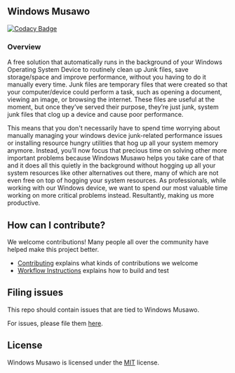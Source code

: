 ## Windows Musawo

[![Codacy Badge](https://app.codacy.com/project/badge/Grade/b16627b670714ab095df3fd75416f03f)](https://www.codacy.com/gh/OSCA-Kampala-Chapter/Windows-Musawo/dashboard?utm_source=github.com&amp;utm_medium=referral&amp;utm_content=OSCA-Kampala-Chapter/Windows-Musawo&amp;utm_campaign=Badge_Grade)

### Overview

A free solution that automatically runs in the background of your Windows Operating System Device to routinely clean up Junk files, save storage/space and improve performance, without you having to do it manually every time. Junk files are temporary files that were created so that your computer/device could perform a task, such as opening a document, viewing an image, or browsing the internet. These files are useful at the moment, but once they’ve served their purpose, they’re just junk, system junk files that clog up a device and cause poor performance.

This means that you don't necessarily have to spend time worrying about manually managing your windows device junk-related performance issues or installing resource hungry utilities that hog up all your system memory anymore. Instead, you’ll now focus that precious time on solving other more important problems because Windows Musawo helps you take care of that and it does all this quietly in the background without hogging up all your system resources like other alternatives out there, many of which are not even free on top of hogging your system resources. As professionals, while working with our Windows device, we want to spend our most valuable time working on more critical problems instead. Resultantly, making us more productive.

## How can I contribute?

We welcome contributions! Many people all over the community have helped make this project better.

* [Contributing](CONTRIBUTING.md) explains what kinds of contributions we welcome
* [Workflow Instructions](https://github.com/OSCA-Kampala-Chapter/Windows-Musawo/tree/main/docs/workflow/README.md) explains how to build and test

## Filing issues

This repo should contain issues that are tied to Windows Musawo.

For issues, please file them [here](https://github.com/OSCA-Kampala-Chapter/Windows-Musawo/issues).

## License

Windows Musawo is licensed under the [MIT](LICENSE.TXT) license.
